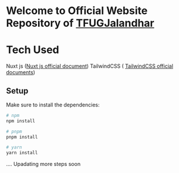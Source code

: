 # Welcome to Official Website Repository of [TFUGJalandhar](https://github.com/TFUGJalandhar/website)




# Tech Used 
Nuxt js ([Nuxt js official document](https://nuxt.com/docs/getting-started/introduction))
TailwindCSS ( [TailwindCSS official documents](https://tailwindcss.com/docs/installation))


##  Setup

Make sure to install the dependencies:

```bash
# npm
npm install

# pnpm
pnpm install

# yarn
yarn install
```
.... Upadating more steps soon
